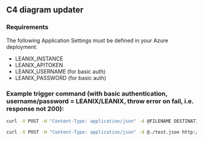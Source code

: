 ## C4 diagram updater

### Requirements
The following Application Settings must be defined in your Azure deployment:
* LEANIX_INSTANCE
* LEANIX_APITOKEN
* LEANIX_USERNAME (for basic auth)
* LEANIX_PASSWORD (for basic auth)

### Example trigger command (with basic authentication, username/password = LEANIX/LEANIX, throw error on fail, i.e. response not 200):
```bash
curl -X POST -H "Content-Type: application/json" -d @FILENAME DESTINATION -u "username:password" -f
```

```bash
curl -X POST -H "Content-Type: application/json" -d @./test.json http://localhost:7071/api/listener -u "LEANIX:LEANIX" -f
```